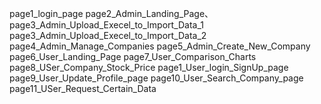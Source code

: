 page1_login_page page2_Admin_Landing_Page、 page3_Admin_Upload_Execel_to_Import_Data_1 page3_Admin_Upload_Execel_to_Import_Data_2 page4_Admin_Manage_Companies page5_Admin_Create_New_Company page6_User_Landing_Page page7_User_Comparison_Charts page8_USer_Company_Stock_Price page1_User_login_SignUp_page page9_User_Update_Profile_page page10_User_Search_Company_page page11_USer_Request_Certain_Data